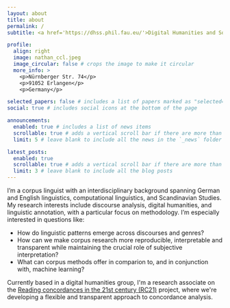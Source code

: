 ```yaml
---
layout: about
title: about
permalink: /
subtitle: <a href='https://dhss.phil.fau.eu/'>Digital Humanities and Social Studies</a>, Friedrich-Alexander-Universität Erlangen-Nürnberg.

profile:
  align: right
  image: nathan_ccl.jpeg
  image_circular: false # crops the image to make it circular
  more_info: >
    <p>Nürnberger Str. 74</p>
    <p>91052 Erlangen</p>
    <p>Germany</p>

selected_papers: false # includes a list of papers marked as "selected={true}"
social: true # includes social icons at the bottom of the page

announcements:
  enabled: true # includes a list of news items
  scrollable: true # adds a vertical scroll bar if there are more than 3 news items
  limit: 5 # leave blank to include all the news in the `_news` folder

latest_posts:
  enabled: true
  scrollable: true # adds a vertical scroll bar if there are more than 3 new posts items
  limit: 3 # leave blank to include all the blog posts
---
```


I’m a corpus linguist with an interdisciplinary background spanning German and English linguistics, computational linguistics, and Scandinavian Studies. My research interests include discourse analysis, digital humanities, and linguistic annotation, with a particular focus on methodology.
I’m especially interested in questions like:
- How do linguistic patterns emerge across discourses and genres?
- How can we make corpus research more reproducible, interpretable and transparent while maintaining the crucial role of subjective interpretation?
- What can corpus methods offer in comparion to, and in conjunction with, machine learning?

Currently based in a digital humanities group, I'm a research associate on the <a href='https://www.dhss.phil.fau.eu/research/current-projects/reading-concordances-in-the-21st-century-rc21/'>Reading concordances in the 21st century (RC21)</a> project, where we're developing a flexible and transparent approach to concordance analysis.
